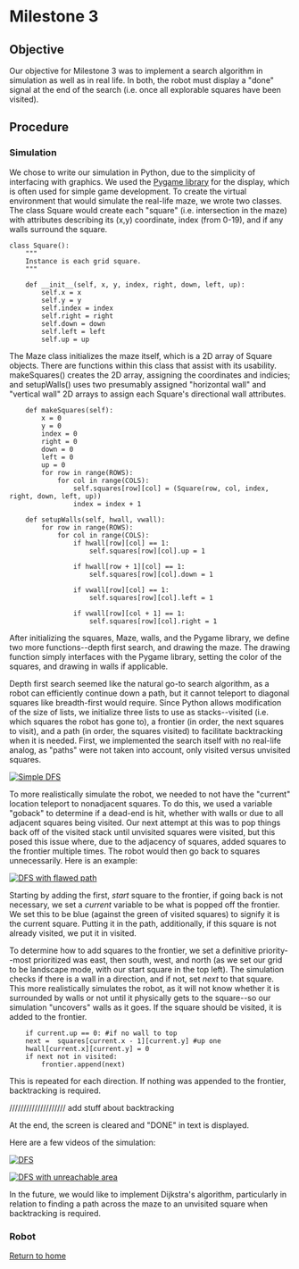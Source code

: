 # Milestone 3

## Objective
Our objective for Milestone 3 was to implement a search algorithm in simulation as well as in real life. In both, the robot must display a "done" signal at the end of the search (i.e. once all explorable squares have been visited).

## Procedure

### Simulation
We chose to write our simulation in Python, due to the simplicity of interfacing with graphics. We used the [Pygame library](https://www.pygame.org/) for the display, which is often used for simple game development. To create the virtual environment that would simulate the real-life maze, we wrote two classes. The class Square would create each "square" (i.e. intersection in the maze) with attributes describing its (x,y) coordinate, index (from 0-19), and if any walls surround the square.

```
class Square():
	""" 
	Instance is each grid square.
	"""

	def __init__(self, x, y, index, right, down, left, up):
		self.x = x
		self.y = y
		self.index = index
		self.right = right
		self.down = down
		self.left = left
		self.up = up
```

The Maze class initializes the maze itself, which is a 2D array of Square objects. There are functions within this class that assist with its usability. makeSquares() creates the 2D array, assigning the coordinates and indicies; and setupWalls() uses two presumably assigned "horizontal wall" and "vertical wall" 2D arrays to assign each Square's directional wall attributes.

```
	def makeSquares(self):
		x = 0
		y = 0
		index = 0
		right = 0
		down = 0
		left = 0
		up = 0
		for row in range(ROWS):
			for col in range(COLS):
				self.squares[row][col] = (Square(row, col, index, right, down, left, up))
				index = index + 1

	def setupWalls(self, hwall, vwall):
		for row in range(ROWS):
			for col in range(COLS):
				if hwall[row][col] == 1:
					self.squares[row][col].up = 1

				if hwall[row + 1][col] == 1:
					self.squares[row][col].down = 1

				if vwall[row][col] == 1:
					self.squares[row][col].left = 1

				if vwall[row][col + 1] == 1:
					self.squares[row][col].right = 1
```

After initializing the squares, Maze, walls, and the Pygame library, we define two more functions--depth first search, and drawing the maze. The drawing function simply interfaces with the Pygame library, setting the color of the squares, and drawing in walls if applicable.

Depth first search seemed like the natural go-to search algorithm, as a robot can efficiently continue down a path, but it cannot teleport to diagonal squares like breadth-first would require. Since Python allows modification of the size of lists, we initialize three lists to use as stacks--visited (i.e. which squares the robot has gone to), a frontier (in order, the next squares to visit), and a path (in order, the squares visited) to facilitate backtracking when it is needed. First, we implemented the search itself with no real-life analog, as "paths" were not taken into account, only visited versus unvisited squares. 

[![Simple DFS](http://img.youtube.com/vi/R9SG0TY4oV8/0.jpg)](https://www.youtube.com/watch?v=R9SG0TY4oV8)

To more realistically simulate the robot, we needed to not have the "current" location teleport to nonadjacent squares. To do this, we used a variable "goback" to determine if a dead-end is hit, whether with walls or due to all adjacent squares being visited. Our next attempt at this was to pop things back off of the visited stack until unvisited squares were visited, but this posed this issue where, due to the adjacency of squares, added squares to the frontier multiple times. The robot would then go back to squares unnecessarily. Here is an example:

[![DFS with flawed path](http://img.youtube.com/vi/sWuasLnlQh4/0.jpg)](https://www.youtube.com/watch?v=sWuasLnlQh4)

Starting by adding the first, _start_ square to the frontier, if going back is not necessary, we set a _current_ variable to be what is popped off the frontier. We set this to be blue (against the green of visited squares) to signify it is the current square. Putting it in the path, additionally, if this square is not already visited, we put it in visited. 

To determine how to add squares to the frontier, we set a definitive priority--most prioritized was east, then south, west, and north (as we set our grid to be landscape mode, with our start square in the top left). The simulation checks if there is a wall in a direction, and if not, set _next_ to that square. This more realistically simulates the robot, as it will not know whether it is surrounded by walls or not until it physically gets to the square--so our simulation "uncovers" walls as it goes. If the square should be visited, it is added to the frontier. 

```
    if current.up == 0: #if no wall to top
	next =  squares[current.x - 1][current.y] #up one
	hwall[current.x][current.y] = 0
	if next not in visited:
	    frontier.append(next)
```

This is repeated for each direction. If nothing was appended to the frontier, backtracking is required. 

//////////////////// add stuff about backtracking

At the end, the screen is cleared and "DONE" in text is displayed.

Here are a few videos of the simulation:

[![DFS](http://img.youtube.com/vi/RPFqAKOzDf8/0.jpg)](https://www.youtube.com/watch?v=RPFqAKOzDf8)

[![DFS with unreachable area](http://img.youtube.com/vi/JWV8G73PGTc/0.jpg)](https://www.youtube.com/watch?v=JWV8G73PGTc)

In the future, we would like to implement Dijkstra's algorithm, particularly in relation to finding a path across the maze to an unvisited square when backtracking is required.

### Robot

[Return to home](https://sofyacalvin.github.io/ece3400-group3/)
